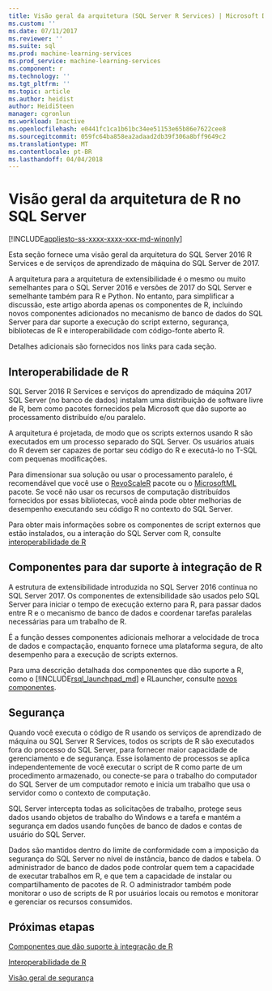 ```yaml
---
title: Visão geral da arquitetura (SQL Server R Services) | Microsoft Docs
ms.custom: ''
ms.date: 07/11/2017
ms.reviewer: ''
ms.suite: sql
ms.prod: machine-learning-services
ms.prod_service: machine-learning-services
ms.component: r
ms.technology: ''
ms.tgt_pltfrm: ''
ms.topic: article
ms.author: heidist
author: HeidiSteen
manager: cgronlun
ms.workload: Inactive
ms.openlocfilehash: e0441fc1ca1b61bc34ee51153e65b86e7622cee8
ms.sourcegitcommit: 059fc64ba858ea2adaad2db39f306a8bff9649c2
ms.translationtype: MT
ms.contentlocale: pt-BR
ms.lasthandoff: 04/04/2018
---
```

# <a name="architecture-overview-for-r-in-sql-server"></a>Visão geral da arquitetura de R no SQL Server
[!INCLUDE[appliesto-ss-xxxx-xxxx-xxx-md-winonly](../../includes/appliesto-ss-xxxx-xxxx-xxx-md-winonly.md)]

Esta seção fornece uma visão geral da arquitetura do SQL Server 2016 R Services e de serviços de aprendizado de máquina do SQL Server de 2017.

A arquitetura para a arquitetura de extensibilidade é o mesmo ou muito semelhantes para o SQL Server 2016 e versões de 2017 do SQL Server e semelhante também para R e Python. No entanto, para simplificar a discussão, este artigo aborda apenas os componentes de R, incluindo novos componentes adicionados no mecanismo de banco de dados do SQL Server para dar suporte a execução do script externo, segurança, bibliotecas de R e interoperabilidade com código-fonte aberto R.

Detalhes adicionais são fornecidos nos links para cada seção.

## <a name="r-interoperability"></a>Interoperabilidade de R

SQL Server 2016 R Services e serviços do aprendizado de máquina 2017 SQL Server (no banco de dados) instalam uma distribuição de software livre de R, bem como pacotes fornecidos pela Microsoft que dão suporte ao processamento distribuído e/ou paralelo.

A arquitetura é projetada, de modo que os scripts externos usando R são executados em um processo separado do SQL Server. Os usuários atuais do R devem ser capazes de portar seu código do R e executá-lo no T-SQL com pequenas modificações.

Para dimensionar sua solução ou usar o processamento paralelo, é recomendável que você use o [RevoScaleR](https://docs.microsoft.com/r-server/r-reference/revoscaler/revoscaler) pacote ou o [MicrosoftML](https://docs.microsoft.com/r-server/r-reference/microsoftml/microsoftml-package) pacote. Se você não usar os recursos de computação distribuídos fornecidos por essas bibliotecas, você ainda pode obter melhorias de desempenho executando seu código R no contexto do SQL Server.

Para obter mais informações sobre os componentes de script externos que estão instalados, ou a interação do SQL Server com R, consulte [interoperabilidade de R](../../advanced-analytics/r/r-interoperability-in-sql-server.md)

## <a name="components-to-support-r-integration"></a>Componentes para dar suporte à integração de R

A estrutura de extensibilidade introduzida no SQL Server 2016 continua no SQL Server 2017. Os componentes de extensibilidade são usados pelo SQL Server para iniciar o tempo de execução externo para R, para passar dados entre R e o mecanismo de banco de dados e coordenar tarefas paralelas necessárias para um trabalho de R.

É a função desses componentes adicionais melhorar a velocidade de troca de dados e compactação, enquanto fornece uma plataforma segura, de alto desempenho para a execução de scripts externos.

Para uma descrição detalhada dos componentes que dão suporte a R, como o [!INCLUDE[rsql_launchpad_md](../../includes/rsql-launchpad-md.md)] e RLauncher, consulte [novos componentes](../../advanced-analytics/r/new-components-in-sql-server-to-support-r.md).

## <a name="security"></a>Segurança

Quando você executa o código de R usando os serviços de aprendizado de máquina ou SQL Server R Services, todos os scripts de R são executados fora do processo do SQL Server, para fornecer maior capacidade de gerenciamento e de segurança. Esse isolamento de processos se aplica independentemente de você executar o script de R como parte de um procedimento armazenado, ou conecte-se para o trabalho do computador do SQL Server de um computador remoto e inicia um trabalho que usa o servidor como o contexto de computação.

SQL Server intercepta todas as solicitações de trabalho, protege seus dados usando objetos de trabalho do Windows e a tarefa e mantém a segurança em dados usando funções de banco de dados e contas de usuário do SQL Server.

Dados são mantidos dentro do limite de conformidade com a imposição da segurança do SQL Server no nível de instância, banco de dados e tabela. O administrador de banco de dados pode controlar quem tem a capacidade de executar trabalhos em R, e que tem a capacidade de instalar ou compartilhamento de pacotes de R. O administrador também pode monitorar o uso de scripts de R por usuários locais ou remotos e monitorar e gerenciar os recursos consumidos.

## <a name="next-steps"></a>Próximas etapas

[Componentes que dão suporte à integração de R](new-components-in-sql-server-to-support-r.md)

[Interoperabilidade de R](r-interoperability-in-sql-server.md)

[Visão geral de segurança](security-overview-sql-server-r.md)
